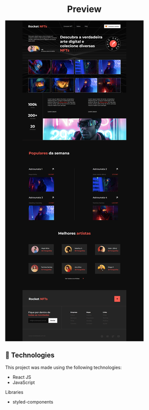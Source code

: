 <div align="center"><h1>Preview</h1></div>

<img src="public/assets/preview-image.png" alt="preview-image"/>

## 🚀  Technologies

This project was made using the following technologies:

-   React JS
-   JavaScript

Libraries

-   styled-components
